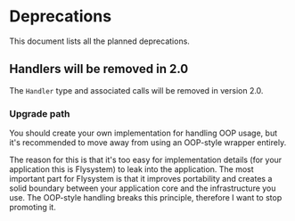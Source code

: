 # Deprecations

This document lists all the planned deprecations.

## Handlers will be removed in 2.0

The `Handler` type and associated calls will be removed in version 2.0.

### Upgrade path

You should create your own implementation for handling OOP usage, but it's recommended to move away from using an OOP-style wrapper entirely.

The reason for this is that it's too easy for implementation details (for your application this is Flysystem) to leak into the application. The most important part for Flysystem is that it improves portability and creates a solid boundary between your
application core and the infrastructure you use. The OOP-style handling breaks this principle, therefore I want to stop promoting it.

